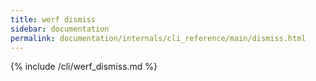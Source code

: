 ```yaml
---
title: werf dismiss
sidebar: documentation
permalink: documentation/internals/cli_reference/main/dismiss.html
---
```


{% include /cli/werf_dismiss.md %}

